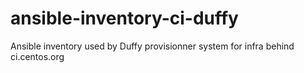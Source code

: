 # ansible-inventory-ci-duffy
Ansible inventory used by Duffy provisionner system for infra behind ci.centos.org
